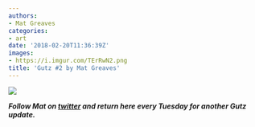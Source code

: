 ```yaml
---
authors:
- Mat Greaves
categories:
- art
date: '2018-02-20T11:36:39Z'
images:
- https://i.imgur.com/TErRwN2.png
title: 'Gutz #2 by Mat Greaves'
---
```

![](https://i.imgur.com/TErRwN2.png "")

**_Follow Mat on [twitter](https://twitter.com/matgreaves "") and return here every Tuesday for another Gutz update._**